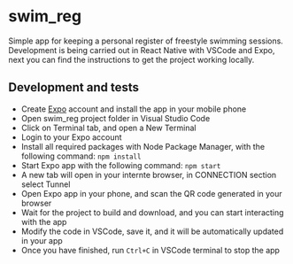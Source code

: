 # swim_reg
Simple app for keeping a personal register of freestyle swimming sessions.
Development is being carried out in React Native with VSCode and Expo, next you can find the instructions to get the project working locally.


## Development and tests

 - Create [Expo](https://expo.io/) account and install the app in your mobile phone
 - Open swim_reg project folder in Visual Studio Code
 - Click on Terminal tab, and open a New Terminal
 - Login to your Expo account
 - Install all required packages with Node Package Manager, with the following command: `npm install`
 - Start Expo app with the following command: `npm start`
 - A new tab will open in your internte browser, in CONNECTION section select Tunnel
 - Open Expo app in your phone, and scan the QR code generated in your browser
 - Wait for the project to build and download, and you can start interacting with the app
 - Modify the code in VSCode, save it, and it will be automatically updated in your app
 - Once you have finished, run `Ctrl+C` in VSCode terminal to stop the app
